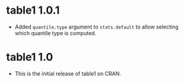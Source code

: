 # table1 1.0.1

* Added `quantile.type` argument to `stats.default` to allow selecting which quantile type is computed.

# table1 1.0

* This is the initial release of table1 on CRAN.
